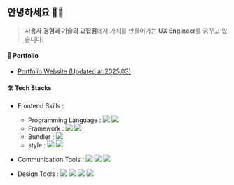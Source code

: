 ## 안녕하세요 🙋‍♀️
> **사용자 경험과 기술의 교집점**에서 가치를 만들어가는 **UX Engineer**를 꿈꾸고 있습니다.
> 
<!-- 팀원들과 활발히 소통하며 결과물을 개선하고 있습니다. 문제를 해결할 때는 끝까지 해결책을 찾으려고 하고, 어려운 문제는 팀과 함께 해결하는 과정에서 더 성장한다고 느낍니다.  -->

 #### 🌼 Portfolio

- <a href="https://leesonga-portfolio.netlify.app" target="_blank">Portfolio Website (Updated at 2025.03)</a>

<!-- 
#### 📑 Resume -->
 #### 🛠 Tech Stacks

- Frontend Skills :
  - Programming Language : <img src="https://img.shields.io/badge/JavaScript-F7DF1E?style=flat-square&logo=JavaScript&logoColor=white"/> <img src="https://img.shields.io/badge/TypeScript-3178C6?style=flat-square&logo=TypeScript&logoColor=white"/>
  - Framework : <img src="https://img.shields.io/badge/React-61DAFB?style=flat-square&logo=React&logoColor=white"/> <img src="https://img.shields.io/badge/Next.js-000000?style=flat-square&logo=Next.js&logoColor=white"/>
  - Bundler : <img src="https://img.shields.io/badge/Vite-A75CE0?style=flat-square&logo=Vite&logoColor=white"/>
  - style : <img src="https://img.shields.io/badge/TailwindCSS-06B6D4?style=flat-square&logo=TailwindCSS&logoColor=white"/> <img src="https://img.shields.io/badge/StyledComponents-CD6799?style=flat-square&logo=StyledComponents&logoColor=white"/> 
- Communication Tools : <img src="https://img.shields.io/badge/Notion-000000?style=flat-square&logo=Notion&logoColor=white"/> <img src="https://img.shields.io/badge/Jira-0052CC?style=flat-square&logo=Jira&logoColor=white"/> <img src="https://img.shields.io/badge/Discord-5A55D6?style=flat-square&logo=Discord&logoColor=white"/> 
- Design Tools : <img src="https://img.shields.io/badge/Figma-F24E1E?style=flat-square&logo=Figma&logoColor=white"/> <img src="https://img.shields.io/badge/AdobePhotoshop-31A8FF?style=flat-square&logo=AdobePhotoshop&logoColor=white"/> <img src="https://img.shields.io/badge/AdobeIllustrator-DF730A?style=flat-square&logo=AdobeIllustrator&logoColor=white"/> <img src="https://img.shields.io/badge/AdobeXD-FF61F6?style=flat-square&logo=AdobeXD&logoColor=white"/>

  <!-- - Want to Learn : <img src="https://img.shields.io/badge/StoryBook-ED56BB?style=flat-square&logo=StoryBook&logoColor=white"/> <img src="https://img.shields.io/badge/Jest-AD2929?style=flat-square&logo=Jest&logoColor=white"/> -->
